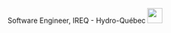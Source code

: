 <p>Software Engineer, IREQ - Hydro-Québec <img src="https://media.giphy.com/media/WUlplcMpOCEmTGBtBW/giphy.gif" width="30">

<!--
**billdion/billdion** is a ✨ _special_ ✨ repository because its `README.md` (this file) appears on your GitHub profile.

Here are some ideas to get you started:


- 🌱 I’m currently learning ...
- 👯 I’m looking to collaborate on ...
- 🤔 I’m looking for help with ...
- 💬 Ask me about ...
- 📫 How to reach me: ...
- 😄 Pronouns: ...
- ⚡ Fun fact: ...
-->
